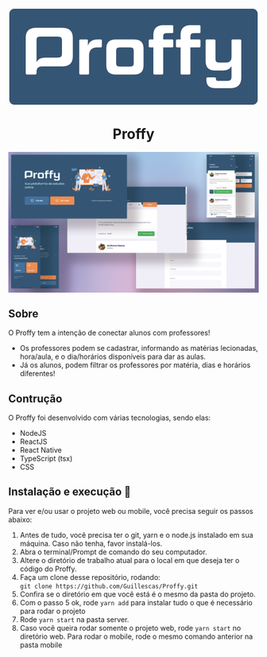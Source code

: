 <p align="center">
  <img src="assets/logo.png" />
</p>
<h1 align="center">Proffy</h1>

<img src="assets/web-mobile-project-present.png" align="center" />

## Sobre
O Proffy tem a intenção de conectar alunos com professores! 

- Os professores podem se cadastrar, informando as matérias lecionadas, hora/aula, e o dia/horários disponíveis para dar as aulas.
- Já os alunos, podem filtrar os professores por matéria, dias e horários diferentes!

## Contrução

O Proffy foi desenvolvido com várias tecnologias, sendo elas: 

- NodeJS
- ReactJS
- React Native
- TypeScript (tsx)
- CSS

## Instalação e execução 🚀

Para ver e/ou usar o projeto web ou mobile, você precisa seguir os passos abaixo:


1. Antes de tudo, você precisa ter o git, yarn e o node.js instalado em sua máquina. Caso não tenha, favor instalá-los.
2. Abra o terminal/Prompt de comando do seu computador.
3. Altere o diretório de trabalho atual para o local em que deseja ter o código do Proffy.
4. Faça um clone desse repositório, rodando:    
```git clone https://github.com/Guillescas/Proffy.git```
5. Confira se o diretório em que você está é o mesmo da pasta do projeto.
6. Com o passo 5 ok, rode ```yarn add``` para instalar tudo o que é necessário para rodar o projeto
7. Rode ```yarn start``` na pasta server.
8. Caso você queira rodar somente o projeto web, rode ```yarn start``` no diretório web. Para rodar o mobile, rode o mesmo comando anterior na pasta mobile

